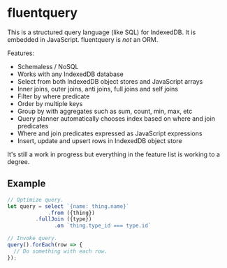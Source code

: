 # fluentquery

This is a structured query language (like SQL) for IndexedDB. It is embedded in JavaScript. fluentquery is _not_ an ORM.

Features:
* Schemaless / NoSQL
* Works with any IndexedDB database
* Select from both IndexedDB object stores and JavaScript arrays
* Inner joins, outer joins, anti joins, full joins and self joins
* Filter by where predicate
* Order by multiple keys
* Group by with aggregates such as sum, count, min, max, etc
* Query planner automatically chooses index based on where and join predicates
* Where and join predicates expressed as JavaScript expressions
* Insert, update and upsert rows in IndexedDB object store

It's still a work in progress but everything in the feature list is working to a degree.

## Example

```js
// Optimize query.
let query = select `{name: thing.name}`
             .from ({thing})
         .fullJoin ({type})
               .on `thing.type_id === type.id`

// Invoke query.
query().forEach(row => {
  // Do something with each row.
});
```
